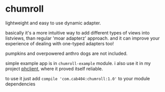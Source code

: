 chumroll
========

lightweight and easy to use dynamic adapter.

basically it's a more intuitive way to add different types of views into
listviews, than regular 'moar adapterz' approach. and it can improve your experience
of dealing with one-typed adapters too!

pumpkins and overpowered anthro dogs are not included.

simple example app is in `chumroll-example` module.
i also use it in my project [phclient](https://github.com/cab404/phclient), where it proved itself reliable.

to use it just add `compile 'com.cab404:chumroll:1.0'` to your module dependencies

